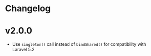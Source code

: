 # Changelog

# v2.0.0

  - Use `singleton()` call instead of `bindShared()` for compatibility with 
  Laravel 5.2
